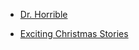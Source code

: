 
- [Dr. Horrible](/2008/07/dr-horrible/)

- [Exciting Christmas Stories](/2004/12/exciting-christmas-stories/)
